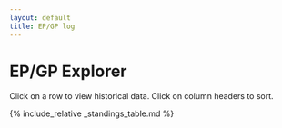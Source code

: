 ```yaml
---
layout: default
title: EP/GP log
---
```


# EP/GP Explorer

<div id="graph" style="width:100%;height:300px;display:none;">

## Loading...

</div>

Click on a row to view historical data. Click on column headers to sort.

<div id="standings_table">

{% include_relative _standings_table.md %}

</div>

<script src="/third-party/plotly-2.4.2.min.js"></script>
<script src="./epgp-graph.js"></script>
